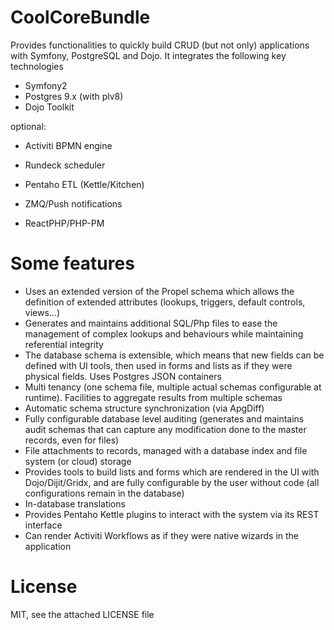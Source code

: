 CoolCoreBundle
=====

Provides functionalities to quickly build CRUD (but not only) applications  with Symfony, PostgreSQL and Dojo.
It integrates the following key technologies

- Symfony2
- Postgres 9.x (with plv8)
- Dojo Toolkit

optional:

- Activiti BPMN engine
- Rundeck scheduler
- Pentaho ETL (Kettle/Kitchen)

- ZMQ/Push notifications
- ReactPHP/PHP-PM

Some features
=============

- Uses an extended version of the Propel schema which allows the definition of extended attributes (lookups, triggers, default controls, views...)
- Generates and maintains additional SQL/Php files to ease the management of complex lookups and behaviours while maintaining referential integrity
- The database schema is extensible, which means that new fields can be defined with UI tools, then used in forms and lists as if they were physical fields. Uses Postgres JSON containers
- Multi tenancy (one schema file, multiple actual schemas configurable at runtime). Facilities to aggregate results from multiple schemas
- Automatic schema structure synchronization (via ApgDiff)
- Fully configurable database level auditing (generates and maintains audit schemas that can capture any modification done to the master records, even for files)
- File attachments to records, managed with a database index and file system (or cloud) storage
- Provides tools to build lists and forms which are rendered in the UI with Dojo/Dijit/Gridx, and are fully configurable by the user without code (all configurations remain in the database)
- In-database translations
- Provides Pentaho Kettle plugins to interact with the system via its REST interface
- Can render Activiti Workflows as if they were native wizards in the application

License
=======

MIT, see the attached LICENSE file

  